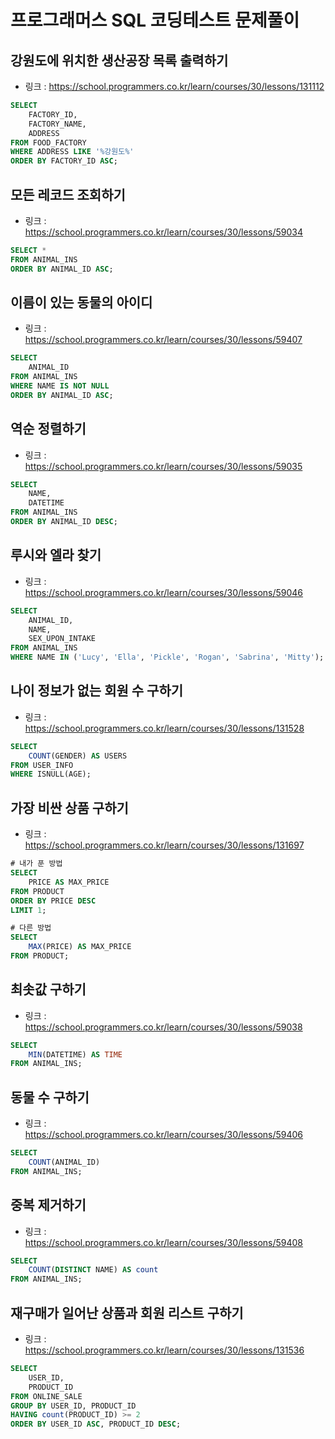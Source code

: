 # 프로그래머스 SQL 코딩테스트 문제풀이

## 강원도에 위치한 생산공장 목록 출력하기

-   링크 : https://school.programmers.co.kr/learn/courses/30/lessons/131112

```sql
SELECT 
    FACTORY_ID,
    FACTORY_NAME,
    ADDRESS
FROM FOOD_FACTORY
WHERE ADDRESS LIKE '%강원도%'
ORDER BY FACTORY_ID ASC;
```


## 모든 레코드 조회하기

- 링크 : https://school.programmers.co.kr/learn/courses/30/lessons/59034

```sql
SELECT *
FROM ANIMAL_INS
ORDER BY ANIMAL_ID ASC;
```


## 이름이 있는 동물의 아이디

- 링크 : https://school.programmers.co.kr/learn/courses/30/lessons/59407

```sql
SELECT 
    ANIMAL_ID
FROM ANIMAL_INS
WHERE NAME IS NOT NULL
ORDER BY ANIMAL_ID ASC;
```


## 역순 정렬하기

- 링크 : https://school.programmers.co.kr/learn/courses/30/lessons/59035

```sql
SELECT 
    NAME,
    DATETIME
FROM ANIMAL_INS
ORDER BY ANIMAL_ID DESC;
```


## 루시와 엘라 찾기

- 링크 : https://school.programmers.co.kr/learn/courses/30/lessons/59046

```sql
SELECT 
    ANIMAL_ID,
    NAME,
    SEX_UPON_INTAKE
FROM ANIMAL_INS
WHERE NAME IN ('Lucy', 'Ella', 'Pickle', 'Rogan', 'Sabrina', 'Mitty');
```


## 나이 정보가 없는 회원 수 구하기

- 링크 : https://school.programmers.co.kr/learn/courses/30/lessons/131528

```sql
SELECT
    COUNT(GENDER) AS USERS
FROM USER_INFO
WHERE ISNULL(AGE);
```


## 가장 비싼 상품 구하기

- 링크 : https://school.programmers.co.kr/learn/courses/30/lessons/131697

```sql
# 내가 푼 방법
SELECT 
    PRICE AS MAX_PRICE
FROM PRODUCT
ORDER BY PRICE DESC
LIMIT 1;

# 다른 방법
SELECT 
    MAX(PRICE) AS MAX_PRICE
FROM PRODUCT;
```


## 최솟값 구하기

- 링크 : https://school.programmers.co.kr/learn/courses/30/lessons/59038

```sql
SELECT 
    MIN(DATETIME) AS TIME
FROM ANIMAL_INS;
```


## 동물 수 구하기

- 링크 : https://school.programmers.co.kr/learn/courses/30/lessons/59406

```sql
SELECT
    COUNT(ANIMAL_ID)
FROM ANIMAL_INS;
```


## 중복 제거하기

- 링크 : https://school.programmers.co.kr/learn/courses/30/lessons/59408

```sql
SELECT
    COUNT(DISTINCT NAME) AS count
FROM ANIMAL_INS;
```


## 재구매가 일어난 상품과 회원 리스트 구하기

- 링크 : https://school.programmers.co.kr/learn/courses/30/lessons/131536

```sql
SELECT 
    USER_ID, 
    PRODUCT_ID
FROM ONLINE_SALE  
GROUP BY USER_ID, PRODUCT_ID
HAVING count(PRODUCT_ID) >= 2
ORDER BY USER_ID ASC, PRODUCT_ID DESC;
```

